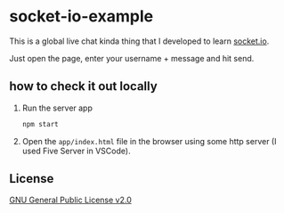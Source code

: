 # socket-io-example

This is a global live chat kinda thing that I developed to learn [socket.io](https://socket.io).

Just open the page, enter your username + message and hit send.

## how to check it out locally

1. Run the server app

   ```bash
   npm start
   ```

2. Open the `app/index.html` file in the browser using some http server (I used Five Server in VSCode).

## License

[GNU General Public License v2.0](https://choosealicense.com/licenses/gpl-2.0/)
